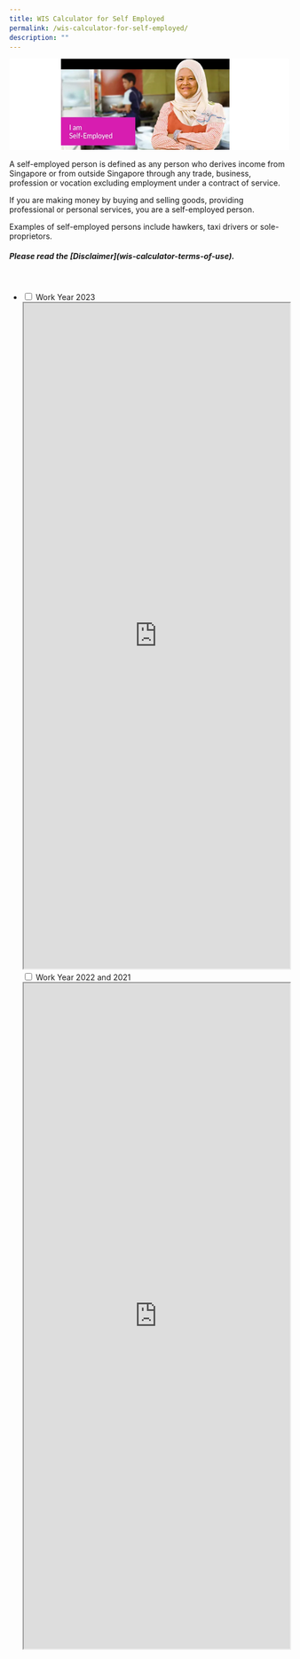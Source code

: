 ```yaml
---
title: WIS Calculator for Self Employed
permalink: /wis-calculator-for-self-employed/
description: ""
---
```

![](/images/calculator_se.png)

A self-employed person is defined as any person who derives income from Singapore or from outside Singapore through any trade, business, profession or vocation excluding employment under a contract of service.  
  
If you are making money by buying and selling goods, providing professional or personal services, you are a self-employed person.  
  
Examples of self-employed persons include hawkers, taxi drivers or sole-proprietors.

##### Please read the \[Disclaimer\](wis-calculator-terms-of-use).

<br>
<ul class="jekyllcodex\_accordion">
  <li>
    <input type="checkbox" id="accordion1">
    <label for="accordion1">Work Year 2023</label>
    <div>
<iframe src="https://www.checkfirst.gov.sg/c/b280e9ee-3d0b-4fa5-bc12-278c859445aa" style="width:100%;height:1200px"></iframe>
    </div>
   <input type="checkbox" id="accordion2">
    <label for="accordion2">Work Year 2022 and 2021</label>
    <div>
<iframe src="https://www.checkfirst.gov.sg/c/984c5c11-18c0-4c26-bf7e-4dac803463fa" style="width:100%;height:1200px"></iframe>
    </div>
	</li>
</ul>

<style>
details>summary {
  list-style-type: none;
	font-size: 18px;
  outline: none;
  cursor: pointer;
  padding: 5px;
  border-radius: 5px;
}
	
details>summary::-webkit-details-marker {
  display: none;
}
	
 a.hyperlink {
    color:green;
		text-decoration: none;
  }
a.hyperlink:hover {
    color:MediumVioletRed;
  }
ol.loweralph {
	list-style-type: lower-alpha;
	}
	
li.Numbering::marker {
	font-weight: bold;
	color: #009427;
	}
	img.advisory1 {
  height: 35%;
  width: 35%;
}	
</style>